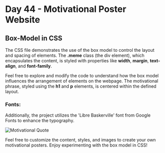 # Day 44 - Motivational Poster Website

## Box-Model in CSS
The CSS file demonstrates the use of the box model to control the layout and spacing of elements. The **.meme** class (the div element), which encapsulates the content, is styled with properties like **width**, **margin**, **text-align**, and **font-family**.

Feel free to explore and modify the code to understand how the box model influences the arrangement of elements on the webpage. The motivational phrase, styled using the **h1** and **p** elements, is centered within the defined layout.

### Fonts:
Additionally, the project utilizes the 'Libre Baskerville' font from Google Fonts to enhance the typography.

![Motivational Quote](https://github.com/JonatasViscaino/100-days-of-code-Python/assets/121301717/f3479ac7-c9f3-4420-95bc-cafff7c7bef1)


Feel free to customize the content, styles, and images to create your own motivational posters. Enjoy experimenting with the box model in CSS!

